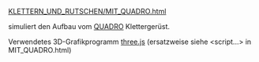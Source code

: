 [KLETTERN_UND_RUTSCHEN/MIT_QUADRO.html](https://OpaStefanVogel.github.io/KLETTERN_UND_RUTSCHEN/MIT_QUADRO.html)

simuliert den Aufbau vom [QUADRO](https://quadroshop.de) Klettergerüst.

Verwendetes 3D-Grafikprogramm [three.js](https://github.com/mrdoob/three.js.git) (ersatzweise siehe <script...> in MIT_QUADRO.html)

